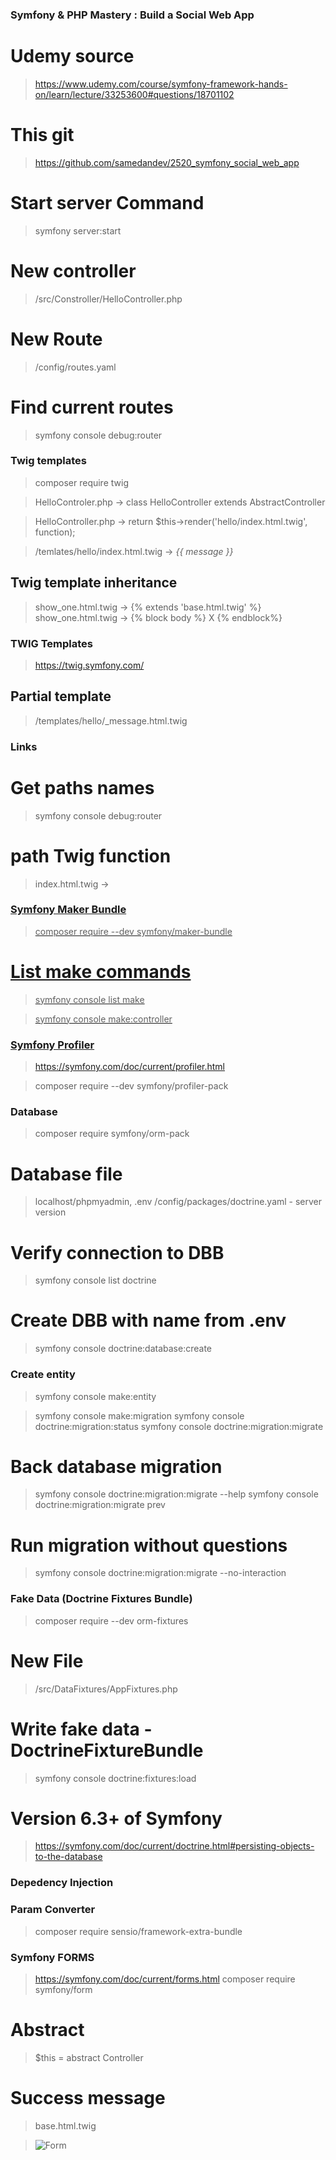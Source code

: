 ### Symfony & PHP Mastery : Build a Social Web App

# Udemy source

> https://www.udemy.com/course/symfony-framework-hands-on/learn/lecture/33253600#questions/18701102

# This git

> https://github.com/samedandev/2520_symfony_social_web_app

# Start server Command

> symfony server:start

# New controller

> /src/Constroller/HelloController.php

# New Route

> /config/routes.yaml

# Find current routes

> symfony console debug:router

### Twig templates

> composer require twig

> HelloControler.php -> class HelloController extends AbstractController

> HelloController.php -> return $this->render('hello/index.html.twig', function);

> /temlates/hello/index.html.twig -> <i>{{ message }}</i>

## Twig template inheritance

> show_one.html.twig -> {% extends 'base.html.twig' %}
> show_one.html.twig -> {% block body %} X {% endblock%}

### TWIG Templates

> https://twig.symfony.com/

## Partial template

> /templates/hello/\_message.html.twig

### Links

# Get paths names

> symfony console debug:router

# path Twig function

> index.html.twig -> <a href="{{ path('app_show_one', {id: key}) }}">

### Symfony Maker Bundle

> composer require --dev symfony/maker-bundle

# List make commands

> symfony console list make

> symfony console make:controller

### Symfony Profiler

> https://symfony.com/doc/current/profiler.html

> composer require --dev symfony/profiler-pack

### Database

> composer require symfony/orm-pack

# Database file

> localhost/phpmyadmin, .env
> /config/packages/doctrine.yaml - server version

# Verify connection to DBB

> symfony console list doctrine

# Create DBB with name from .env

> symfony console doctrine:database:create

### Create entity

> symfony console make:entity

> symfony console make:migration
> symfony console doctrine:migration:status
> symfony console doctrine:migration:migrate

# Back database migration

> symfony console doctrine:migration:migrate --help
> symfony console doctrine:migration:migrate prev

# Run migration without questions

> symfony console doctrine:migration:migrate --no-interaction

### Fake Data (Doctrine Fixtures Bundle)

> composer require --dev orm-fixtures

# New File

> /src/DataFixtures/AppFixtures.php

# Write fake data - DoctrineFixtureBundle

> symfony console doctrine:fixtures:load

# Version 6.3+ of Symfony

> https://symfony.com/doc/current/doctrine.html#persisting-objects-to-the-database

### Depedency Injection

### Param Converter

> composer require sensio/framework-extra-bundle

### Symfony FORMS

> https://symfony.com/doc/current/forms.html
> composer require symfony/form

# Abstract

> $this = abstract Controller

# Success message

> base.html.twig

> ![Form](https://github.com/samedandev/2520_symfony_social_web_ap/blob/main/_printscreens/01.jpg)
